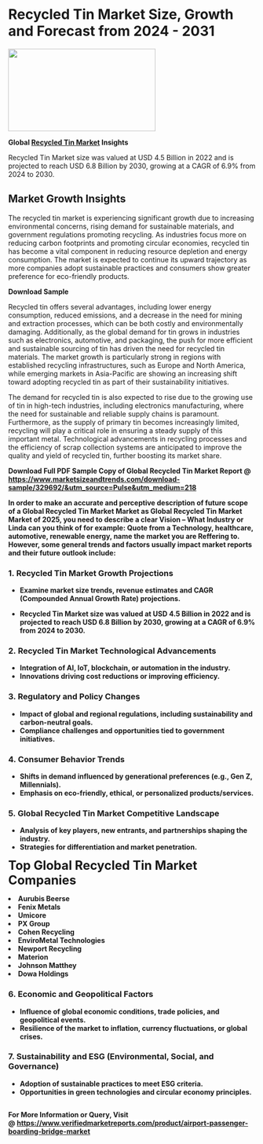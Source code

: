 <H1>Recycled Tin Market Size, Growth and Forecast from 2024 - 2031</H1><img class="aligncenter size-medium wp-image-584254" src="https://thirdeyenews.in/wp-content/uploads/2024/09/Global-Market-Research-300x168.jpeg" alt="" width="300" height="168" /><p><strong>Global&nbsp;<a href="https://www.marketsizeandtrends.com/download-sample/329692/&amp;utm_source=Pulse&amp;utm_medium=218">Recycled Tin Market</a> Insights</strong></p><p>Recycled Tin Market size was valued at USD 4.5 Billion in 2022 and is projected to reach USD 6.8 Billion by 2030, growing at a CAGR of 6.9% from 2024 to 2030.</p><p><h2>Market Growth Insights</h2> <p>The recycled tin market is experiencing significant growth due to increasing environmental concerns, rising demand for sustainable materials, and government regulations promoting recycling. As industries focus more on reducing carbon footprints and promoting circular economies, recycled tin has become a vital component in reducing resource depletion and energy consumption. The market is expected to continue its upward trajectory as more companies adopt sustainable practices and consumers show greater preference for eco-friendly products.</p> <p><strong>Download Sample</strong></p> <p>Recycled tin offers several advantages, including lower energy consumption, reduced emissions, and a decrease in the need for mining and extraction processes, which can be both costly and environmentally damaging. Additionally, as the global demand for tin grows in industries such as electronics, automotive, and packaging, the push for more efficient and sustainable sourcing of tin has driven the need for recycled tin materials. The market growth is particularly strong in regions with established recycling infrastructures, such as Europe and North America, while emerging markets in Asia-Pacific are showing an increasing shift toward adopting recycled tin as part of their sustainability initiatives.</p> <p>The demand for recycled tin is also expected to rise due to the growing use of tin in high-tech industries, including electronics manufacturing, where the need for sustainable and reliable supply chains is paramount. Furthermore, as the supply of primary tin becomes increasingly limited, recycling will play a critical role in ensuring a steady supply of this important metal. Technological advancements in recycling processes and the efficiency of scrap collection systems are anticipated to improve the quality and yield of recycled tin, further boosting its market share.</p> <p><strong></p><p><span class=""><strong>Download Full PDF Sample Copy of Global Recycled Tin Market Report</strong> @ <a href="https://www.marketsizeandtrends.com/download-sample/329692/&amp;utm_source=Pulse&amp;utm_medium=218" target="_blank">https://www.marketsizeandtrends.com/download-sample/329692/&amp;utm_source=Pulse&amp;utm_medium=218</a></span></p><p>In order to make an accurate and perceptive description of future scope of a Global&nbsp;Recycled Tin Market Market as Global&nbsp;Recycled Tin Market Market of 2025, you need to describe a clear Vision &ndash; What Industry or Linda can you think of for example: Quote from a Technology, healthcare, automotive, renewable energy, name the market you are Reffering to. However, some general trends and factors usually impact market reports and their future outlook include:</p><h3>1.&nbsp;<strong>Recycled Tin Market Growth Projections</strong></h3><ul><li>Examine market size trends, revenue estimates and CAGR (Compounded Annual Growth Rate) projections.</li><li><p>Recycled Tin Market size was valued at USD 4.5 Billion in 2022 and is projected to reach USD 6.8 Billion by 2030, growing at a CAGR of 6.9% from 2024 to 2030.</p></li></ul><h3>2.&nbsp;<strong>Recycled Tin Market Technological Advancements</strong></h3><ul><li>Integration of AI, IoT, blockchain, or automation in the industry.</li><li>Innovations driving cost reductions or improving efficiency.</li></ul><h3>3.&nbsp;<strong>Regulatory and Policy Changes</strong></h3><ul><li>Impact of global and regional regulations, including sustainability and carbon-neutral goals.</li><li>Compliance challenges and opportunities tied to government initiatives.</li></ul><h3>4.&nbsp;<strong>Consumer Behavior Trends</strong></h3><ul><li>Shifts in demand influenced by generational preferences (e.g., Gen Z, Millennials).</li><li>Emphasis on eco-friendly, ethical, or personalized products/services.</li></ul><h3>5.&nbsp;<strong>Global Recycled Tin Market Competitive Landscape</strong></h3><ul><li>Analysis of key players, new entrants, and partnerships shaping the industry.</li><li>Strategies for differentiation and market penetration.</li></ul><p data-pm-slice="1 1 []"><span style="color: inherit; font-family: inherit; font-size: 25px;">Top Global Recycled Tin Market Companies</span></p><div class="" data-test-id=""><p><li>Aurubis Beerse</li><li> Fenix Metals</li><li> Umicore</li><li> PX Group</li><li> Cohen Recycling</li><li> EnviroMetal Technologies</li><li> Newport Recycling</li><li> Materion</li><li> Johnson Matthey</li><li> Dowa Holdings</li></p></div><h3>6.&nbsp;<strong>Economic and Geopolitical Factors</strong></h3><ul><li>Influence of global economic conditions, trade policies, and geopolitical events.</li><li>Resilience of the market to inflation, currency fluctuations, or global crises.</li></ul><h3>7.&nbsp;<strong>Sustainability and ESG (Environmental, Social, and Governance)</strong></h3><ul><li>Adoption of sustainable practices to meet ESG criteria.</li><li>Opportunities in green technologies and circular economy principles.</li></ul><h2><strong style="font-size: 14px;">For More Information or Query, Visit @&nbsp;</strong><a style="background-color: #ffffff; font-size: 14px;" href="https://www.marketsizeandtrends.com/report/recycled-tin-market/" target="_blank">https://www.verifiedmarketreports.com/product/airport-passenger-boarding-bridge-market</a></h2>
